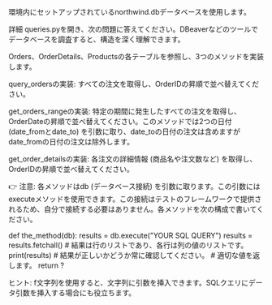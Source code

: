 環境内にセットアップされているnorthwind.dbデータベースを使用します。

詳細
queries.pyを開き、次の問題に答えてください。DBeaverなどのツールでデータベースを調査すると、構造を深く理解できます。

Orders、OrderDetails、Productsの各テーブルを参照し、3つのメソッドを実装します。

query_ordersの実装: すべての注文を取得し、OrderIDの昇順で並べ替えてください。

get_orders_rangeの実装: 特定の期間に発生したすべての注文を取得し、OrderDateの昇順で並べ替えてください。このメソッドでは2つの日付 (date_fromとdate_to) を引数に取り、date_toの日付の注文は含めますがdate_fromの日付の注文は除外します。

get_order_detailsの実装: 各注文の詳細情報 (商品名や注文数など) を取得し、OrderIDの昇順で並べ替えてください。

👉 注意: 各メソッドはdb (データベース接続) を引数に取ります。この引数にはexecuteメソッドを使用できます。この接続はテストのフレームワークで提供されるため、自分で接続する必要はありません。各メソッドを次の構成で書いてください。

def the_method(db):
    results = db.execute("YOUR SQL QUERY")
    results = results.fetchall()
    # 結果は行のリストであり、各行は列の値のリストです。
    print(results) # 結果が正しいかどうか常に確認してください。
    # 適切な値を返します。
    return ?

ヒント: f文字列を使用すると、文字列に引数を挿入できます。SQLクエリにデータ引数を挿入する場合にも役立ちます。 